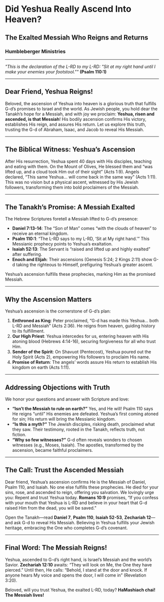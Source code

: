 # Did Yeshua Really Ascend Into Heaven?

## The Exalted Messiah Who Reigns and Returns

### Humbleberger Ministries

---

_"This is the declaration of the L-RD to my L-RD: \"Sit at my right hand until I make your enemies your footstool.\""_
**(Psalm 110:1)**

---

## Dear Friend, Yeshua Reigns!

Beloved, the ascension of Yeshua into heaven is a glorious truth that fulfills G-d’s promises to Israel and the world. As Jewish people, you hold dear the Tanakh’s hope for a Messiah, and with joy we proclaim: **Yeshua, risen and ascended, is that Messiah**! His bodily ascension confirms His victory, establishes His reign, and assures His return. Let us explore this truth, trusting the G-d of Abraham, Isaac, and Jacob to reveal His Messiah.

---

## The Biblical Witness: Yeshua’s Ascension

After His resurrection, Yeshua spent 40 days with His disciples, teaching and eating with them. On the Mount of Olives, He blessed them and “was lifted up, and a cloud took Him out of their sight” (Acts 1:9). Angels declared, “This same Yeshua… will come back in the same way” (Acts 1:11). This was no vision but a physical ascent, witnessed by His Jewish followers, transforming them into bold proclaimers of the Messiah.

---

## The Tanakh’s Promise: A Messiah Exalted

The Hebrew Scriptures foretell a Messiah lifted to G-d’s presence:

- **Daniel 7:13-14**: The “Son of Man” comes “with the clouds of heaven” to receive an eternal kingdom.
- **Psalm 110:1**: “The L-RD says to my L-RD, ‘Sit at My right hand.’” This Messianic prophecy points to Yeshua’s exaltation.
- **Isaiah 52:13**: The Servant is “raised and lifted up and highly exalted” after suffering.
- **Enoch and Elijah**: Their ascensions (Genesis 5:24; 2 Kings 2:11) show G-d taking the righteous to Himself, prefiguring Yeshua’s greater ascent.

Yeshua’s ascension fulfills these prophecies, marking Him as the promised Messiah.

---

## Why the Ascension Matters

Yeshua’s ascension is the cornerstone of G-d’s plan:

1. **Enthroned as King**: Peter proclaimed, “G-d has made this Yeshua… both L-RD and Messiah” (Acts 2:36). He reigns from heaven, guiding history to its fulfillment.
2. **Our High Priest**: Yeshua intercedes for us, entering heaven with His atoning blood (Hebrews 4:14-16), securing forgiveness for all who trust Him.
3. **Sender of the Spirit**: On Shavuot (Pentecost), Yeshua poured out the Holy Spirit (Acts 2), empowering His followers to proclaim His name.
4. **Promise of Return**: The angels’ words assure His return to establish His kingdom on earth (Acts 1:11).

---

## Addressing Objections with Truth

We honor your questions and answer with Scripture and love:

- **“Isn’t the Messiah to rule on earth?”** Yes, and He will! Psalm 110 says He reigns “until” His enemies are defeated. Yeshua’s first coming atoned for sin; His return will bring the Messianic kingdom.
- **“Is this a myth?”** The Jewish disciples, risking death, proclaimed what they saw. Their testimony, rooted in the Tanakh, reflects truth, not fiction.
- **“Why so few witnesses?”** G-d often reveals wonders to chosen witnesses (e.g., Moses, Isaiah). The apostles, transformed by the ascension, became faithful proclaimers.

---

## The Call: Trust the Ascended Messiah

Dear friend, Yeshua’s ascension confirms He is the Messiah of Daniel, Psalm 110, and Isaiah. No one else fulfills these prophecies. He died for your sins, rose, and ascended to reign, offering you salvation. We lovingly urge you: Repent and trust Yeshua today. **Romans 10:9** promises, “If you confess with your mouth that Yeshua is L-RD and believe in your heart that G-d raised Him from the dead, you will be saved.”

Open the Tanakh—read **Daniel 7**, **Psalm 110**, **Isaiah 52-53**, **Zechariah 12**—and ask G-d to reveal His Messiah. Believing in Yeshua fulfills your Jewish heritage, embracing the One who completes G-d’s covenant.

---

## Final Word: The Messiah Reigns!

Yeshua, ascended to G-d’s right hand, is Israel’s Messiah and the world’s Savior. **Zechariah 12:10** awaits: “They will look on Me, the One they have pierced.” Until then, He calls: “Behold, I stand at the door and knock. If anyone hears My voice and opens the door, I will come in” (Revelation 3:20).

Beloved, will you trust Yeshua, the exalted L-RD, today? **HaMashiach chai! The Messiah lives!**
